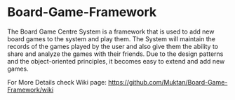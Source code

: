 # Board-Game-Framework

The Board Game Centre System is a framework that is used to add new board games to the system and play them. The System will maintain the records of the games played by the user and also give them the ability to share and analyze the games with their friends. Due to the design patterns and the object-oriented principles, it becomes easy to extend and add new games.

For More Details check Wiki page: https://github.com/Muktan/Board-Game-Framework/wiki
